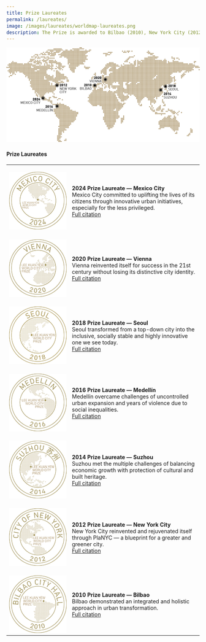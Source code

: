 ```yaml
---
title: Prize Laureates
permalink: /laureates/
image: /images/laureates/worldmap-laureates.png
description: The Prize is awarded to Bilbao (2010), New York City (2012), Suzhou (2014), Medellín (2016), Seoul (2018), Vienna (2020), and Mexico City (2024).
---
```


![Prize Laureates](/images/laureates/worldmap-laureates.png/)

#### **Prize Laureates**

<table style="width: 100%;" border="0" cellpadding="10">
<tbody>
<tr>
<td style="width: 150px;"><br><img src="/images/laureates/mexico-city-medal.png" alt="Mexico City" /><br></td>
<td><br><strong>2024 Prize Laureate — Mexico City</strong><br />Mexico City committed to uplifting the lives of its citizens through innovative urban initiatives, especially for the less privileged.<br><a href="/mexico-city/">Full citation</a></td>
</tr>
<tr>
<td style="width: 150px;"><br><img src="/images/laureates/vienna-medal.png" alt="Vienna" /><br></td>
<td><br><strong>2020 Prize Laureate — Vienna</strong><br />Vienna reinvented itself for success in the 21st century without losing its distinctive city identity.<br><a href="/vienna/">Full citation</a></td>
</tr>
<tr>
<td style="width: 150px;"><br><img src="/images/laureates/seoul-medal.png" alt="Seoul" /><br></td>
<td><br><strong>2018 Prize Laureate — Seoul</strong><br />Seoul transformed from a top-down city into the inclusive, socially stable and highly innovative one we see today.<br><a href="/seoul/">Full citation</a></td>
</tr>
<tr>
<td><br><img src="/images/laureates/medellin-medal.png" alt="Medellín" /><br></td>
<td><br><strong>2016 Prize Laureate — Medellín</strong><br />Medellín overcame challenges of uncontrolled urban expansion and years of violence due to social inequalities.<br><a href="/medellin/">Full citation</a></td>
</tr> 
<tr>
<td><br><img src="/images/laureates/suzhou-medal.png" alt="Suzhou" /><br></td>
<td><br><strong>2014 Prize Laureate — Suzhou</strong><br />Suzhou met the multiple challenges of balancing economic growth with protection of cultural and built heritage.<br><a href="/suzhou/">Full citation</a></td>
</tr> 
<tr>
<td><br><img src="/images/laureates/nyc-medal.png" alt="New York City" /><br></td>
<td><br><strong>2012 Prize Laureate — New York City</strong><br />New York City reinvented and rejuvenated itself through PlaNYC — a blueprint for a greater and greener city.<br><a href="/nyc/">Full citation</a></td>
</tr>
<tr>
<td><br><img src="/images/laureates/bilbao-medal.png" alt="Bilbao" /><br></td>
<td><br><strong>2010 Prize Laureate — Bilbao</strong><br />Bilbao demonstrated an integrated and holistic approach in urban transformation.<br><a href="/bilbao/">Full citation</a></td>
</tr> 
</tbody>
</table>
